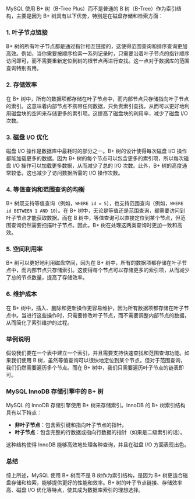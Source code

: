 MySQL 使用 B+ 树（B-Tree Plus）而不是普通的 B 树（B-Tree）作为索引结构，主要是因为 B+ 树具有以下优势，特别是在磁盘存储和检索方面：

### 1. 叶子节点链接

B+ 树的所有叶子节点都是通过指针相互链接的，这使得范围查询和排序查询更加高效。例如，当你需要按顺序检索一系列记录时，只需要沿着叶子节点的指针顺序访问即可，而不需要重新定位到树的根节点再进行查找。这一点对于数据库的范围查询特别有用。

### 2. 存储效率

在 B+ 树中，所有的数据项都存储在叶子节点中，而内部节点只存储指向叶子节点的索引。这意味着内部节点不携带任何数据，只负责索引查找，从而可以更好地利用磁盘块的空间来存储更多的索引项。这提高了磁盘块的利用率，减少了磁盘 I/O 次数。

### 3. 磁盘 I/O 优化

磁盘 I/O 操作是数据库中最耗时的部分之一。B+ 树的设计使得每次磁盘 I/O 操作都能加载更多的数据。因为 B+ 树的每个节点可以包含更多的索引项，所以每次磁盘 I/O 操作可以加载更多数据，从而减少了总的 I/O 次数。此外，B+ 树的高度通常较低，这也减少了访问数据所需的 I/O 操作次数。

### 4. 等值查询和范围查询的均衡

B+ 树既支持等值查询（例如，`WHERE id = 5`），也支持范围查询（例如，`WHERE id BETWEEN 1 AND 10`）。在 B+ 树中，无论是等值还是范围查询，都需要访问到叶子节点才能获取数据。而在 B 树中，等值查询可以直接定位到某个节点，但范围查询仍然需要扫描叶子节点。因此，B+ 树在处理这两类查询时更加一致和高效。

### 5. 空间利用率

B+ 树可以更好地利用磁盘空间，因为在 B+ 树中，所有的数据项都存储在叶子节点中，而内部节点只存储索引。这使得每个节点可以存储更多的索引项，从而减少了总的节点数量，提高了存储效率。

### 6. 维护成本

在 B+ 树中，插入、删除和更新操作更容易维护，因为所有数据项都存储在叶子节点中。当进行这些操作时，只需要修改叶子节点，而不需要调整内部节点的数据，从而简化了索引维护的过程。

### 举例说明

假设我们要在一个表中建立一个索引，并且需要支持快速查找和范围查询功能。如果我们使用 B 树，虽然等值查询可以很快地定位到某个节点，但对于范围查询，我们仍然需要遍历多个节点。而在 B+ 树中，我们只需要遍历叶子节点的链表即可。

### MySQL InnoDB 存储引擎中的 B+ 树

MySQL 的 InnoDB 存储引擎使用 B+ 树来存储索引。InnoDB 的 B+ 树索引结构具有以下特点：

- **非叶子节点**：包含索引键和指向叶子节点的指针。
- **叶子节点**：包含完整的行数据或指向行数据的指针（如果是二级索引的话）。

这种结构使得 InnoDB 能够高效地处理各种查询，并且在磁盘 I/O 方面表现出色。

### 总结

综上所述，MySQL 使用 B+ 树而不是 B 树作为索引结构，是因为 B+ 树更适合磁盘存储和检索，能够提供更好的性能和效率。B+ 树的叶子节点链接、存储效率高、磁盘 I/O 优化等特点，使其成为数据库索引的理想选择。